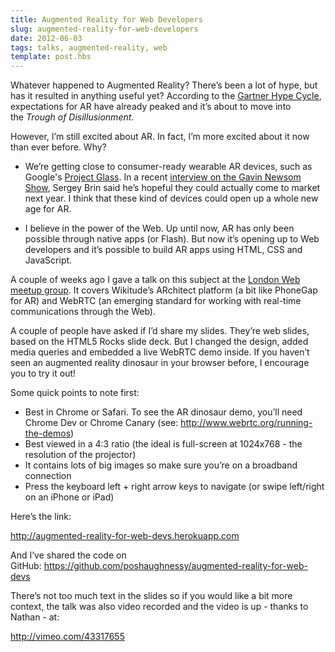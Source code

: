 ```yaml
---
title: Augmented Reality for Web Developers
slug: augmented-reality-for-web-developers
date: 2012-06-03
tags: talks, augmented-reality, web
template: post.hbs
---
```


Whatever happened to Augmented Reality? There’s been a lot of hype, but
has it resulted in anything useful yet? According to the [Gartner Hype
Cycle](http://sembassy.com/wp-content/uploads/2011/10/gartner-hype-cycle-2012.gif),
expectations for AR have already peaked and it’s about to move into
the *Trough of Disillusionment*.

However, I’m still excited about AR. In fact, I’m more excited about it
now than ever before. Why?

-   We’re getting close to consumer-ready wearable AR devices, such as
    Google's [Project
    Glass](https://plus.google.com/111626127367496192147). In a
    recent [interview on the Gavin Newsom
    Show](http://current.com/shows/the-gavin-newsom-show/videos/sergey-brin-demos-google-glasses-prototype/),
    Sergey Brin said he’s hopeful they could actually come to market
    next year. I think that these kind of devices could open up a whole
    new age for AR.

-   I believe in the power of the Web. Up until now, AR has only been
    possible through native apps (or Flash). But now it’s opening up to
    Web developers and it’s possible to build AR apps using HTML, CSS
    and JavaScript.

A couple of weeks ago I gave a talk on this subject at the [London Web
meetup group](http://www.meetup.com/londonweb/). It covers Wikitude’s
ARchitect platform (a bit like PhoneGap for AR) and WebRTC (an emerging
standard for working with real-time communications through the Web).

A couple of people have asked if I’d share my slides. They’re web
slides, based on the HTML5 Rocks slide deck. But I changed the design,
added media queries and embedded a live WebRTC demo inside. If you
haven’t seen an augmented reality dinosaur in your browser before, I
encourage you to try it out!

Some quick points to note first:

-   Best in Chrome or Safari. To see the AR dinosaur demo, you’ll need
    Chrome Dev or Chrome Canary
    (see: <http://www.webrtc.org/running-the-demos>)
-   Best viewed in a 4:3 ratio (the ideal is full-screen at 1024x768 -
    the resolution of the projector)
-   It contains lots of big images so make sure you’re on a broadband
    connection
-   Press the keyboard left + right arrow keys to navigate (or swipe
    left/right on an iPhone or iPad)

Here’s the link:

<http://augmented-reality-for-web-devs.herokuapp.com>

And I’ve shared the code on
GitHub: <https://github.com/poshaughnessy/augmented-reality-for-web-devs>

There’s not too much text in the slides so if you would like a bit more
context, the talk was also video recorded and the video is up - thanks
to Nathan - at:

<http://vimeo.com/43317655>
